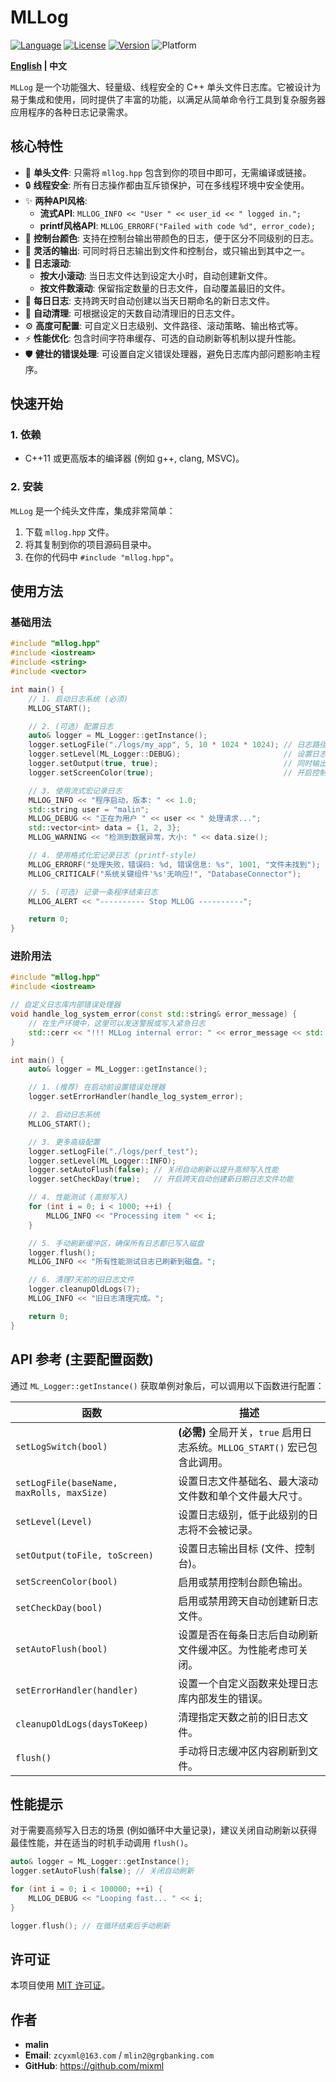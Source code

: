 # MLLog

[![Language](https://img.shields.io/badge/Language-C%2B%2B-blue.svg)](https://isocpp.org/)
[![License](https://img.shields.io/badge/License-MIT-green.svg)](https://opensource.org/licenses/MIT)
[![Version](https://img.shields.io/badge/Version-2.2-blue.svg)](https://github.com/mixml/MLLog)
![Platform](https://img.shields.io/badge/Platform-Windows%20%7C%20Linux%20%7C%20macOS-lightgrey.svg)

**[English](./README_EN.md) | 中文**

`MLLog` 是一个功能强大、轻量级、线程安全的 C++ 单头文件日志库。它被设计为易于集成和使用，同时提供了丰富的功能，以满足从简单命令行工具到复杂服务器应用程序的各种日志记录需求。

## 核心特性

*   🚀 **单头文件**: 只需将 `mllog.hpp` 包含到你的项目中即可，无需编译或链接。
*   🔒 **线程安全**: 所有日志操作都由互斥锁保护，可在多线程环境中安全使用。
*   ✨ **两种API风格**:
    *   **流式API**: `MLLOG_INFO << "User " << user_id << " logged in.";`
    *   **printf风格API**: `MLLOG_ERRORF("Failed with code %d", error_code);`
*   🌈 **控制台颜色**: 支持在控制台输出带颜色的日志，便于区分不同级别的日志。
*   📄 **灵活的输出**: 可同时将日志输出到文件和控制台，或只输出到其中之一。
*   🔄 **日志滚动**:
    *   **按大小滚动**: 当日志文件达到设定大小时，自动创建新文件。
    *   **按文件数滚动**: 保留指定数量的日志文件，自动覆盖最旧的文件。
*   📅 **每日日志**: 支持跨天时自动创建以当天日期命名的新日志文件。
*   🧹 **自动清理**: 可根据设定的天数自动清理旧的日志文件。
*   ⚙️ **高度可配置**: 可自定义日志级别、文件路径、滚动策略、输出格式等。
*   ⚡ **性能优化**: 包含时间字符串缓存、可选的自动刷新等机制以提升性能。
*   🛡️ **健壮的错误处理**: 可设置自定义错误处理器，避免日志库内部问题影响主程序。

## 快速开始

### 1. 依赖

*   C++11 或更高版本的编译器 (例如 g++, clang, MSVC)。

### 2. 安装

`MLLog` 是一个纯头文件库，集成非常简单：

1.  下载 `mllog.hpp` 文件。
2.  将其复制到你的项目源码目录中。
3.  在你的代码中 `#include "mllog.hpp"`。

## 使用方法

### 基础用法

```cpp
#include "mllog.hpp"
#include <iostream>
#include <string>
#include <vector>

int main() {
    // 1. 启动日志系统 (必须)
    MLLOG_START();

    // 2. (可选) 配置日志
    auto& logger = ML_Logger::getInstance();
    logger.setLogFile("./logs/my_app", 5, 10 * 1024 * 1024); // 日志路径: ./logs/my_app, 保留5个滚动文件, 每个最大10MB
    logger.setLevel(ML_Logger::DEBUG);                       // 设置日志级别为DEBUG，所有级别都将输出
    logger.setOutput(true, true);                            // 同时输出到文件和控制台
    logger.setScreenColor(true);                             // 开启控制台颜色

    // 3. 使用流式宏记录日志
    MLLOG_INFO << "程序启动，版本: " << 1.0;
    std::string user = "malin";
    MLLOG_DEBUG << "正在为用户 " << user << " 处理请求...";
    std::vector<int> data = {1, 2, 3};
    MLLOG_WARNING << "检测到数据异常，大小: " << data.size();

    // 4. 使用格式化宏记录日志 (printf-style)
    MLLOG_ERRORF("处理失败，错误码: %d, 错误信息: %s", 1001, "文件未找到");
    MLLOG_CRITICALF("系统关键组件'%s'无响应!", "DatabaseConnector");

    // 5. (可选) 记录一条程序结束日志
    MLLOG_ALERT << "---------- Stop MLLOG ----------";

    return 0;
}
```

### 进阶用法

```cpp
#include "mllog.hpp"
#include <iostream>

// 自定义日志库内部错误处理器
void handle_log_system_error(const std::string& error_message) {
    // 在生产环境中，这里可以发送警报或写入紧急日志
    std::cerr << "!!! MLLog internal error: " << error_message << std::endl;
}

int main() {
    auto& logger = ML_Logger::getInstance();

    // 1. (推荐) 在启动前设置错误处理器
    logger.setErrorHandler(handle_log_system_error);

    // 2. 启动日志系统
    MLLOG_START();

    // 3. 更多高级配置
    logger.setLogFile("./logs/perf_test");
    logger.setLevel(ML_Logger::INFO);
    logger.setAutoFlush(false); // 关闭自动刷新以提升高频写入性能
    logger.setCheckDay(true);   // 开启跨天自动创建新日期日志文件功能

    // 4. 性能测试 (高频写入)
    for (int i = 0; i < 1000; ++i) {
        MLLOG_INFO << "Processing item " << i;
    }

    // 5. 手动刷新缓冲区，确保所有日志都已写入磁盘
    logger.flush();
    MLLOG_INFO << "所有性能测试日志已刷新到磁盘。";

    // 6. 清理7天前的旧日志文件
    logger.cleanupOldLogs(7);
    MLLOG_INFO << "旧日志清理完成。";

    return 0;
}
```

## API 参考 (主要配置函数)

通过 `ML_Logger::getInstance()` 获取单例对象后，可以调用以下函数进行配置：

| 函数 | 描述 |
| --- | --- |
| `setLogSwitch(bool)` | **(必需)** 全局开关，`true` 启用日志系统。`MLLOG_START()` 宏已包含此调用。 |
| `setLogFile(baseName, maxRolls, maxSize)` | 设置日志文件基础名、最大滚动文件数和单个文件最大尺寸。 |
| `setLevel(Level)` | 设置日志级别，低于此级别的日志将不会被记录。 |
| `setOutput(toFile, toScreen)` | 设置日志输出目标 (文件、控制台)。 |
| `setScreenColor(bool)` | 启用或禁用控制台颜色输出。 |
| `setCheckDay(bool)` | 启用或禁用跨天自动创建新日志文件。 |
| `setAutoFlush(bool)` | 设置是否在每条日志后自动刷新文件缓冲区。为性能考虑可关闭。 |
| `setErrorHandler(handler)` | 设置一个自定义函数来处理日志库内部发生的错误。 |
| `cleanupOldLogs(daysToKeep)` | 清理指定天数之前的旧日志文件。 |
| `flush()` | 手动将日志缓冲区内容刷新到文件。 |

## 性能提示

对于需要高频写入日志的场景 (例如循环中大量记录)，建议关闭自动刷新以获得最佳性能，并在适当的时机手动调用 `flush()`。

```cpp
auto& logger = ML_Logger::getInstance();
logger.setAutoFlush(false); // 关闭自动刷新

for (int i = 0; i < 100000; ++i) {
    MLLOG_DEBUG << "Looping fast... " << i;
}

logger.flush(); // 在循环结束后手动刷新
```

## 许可证

本项目使用 [MIT 许可证](LICENSE)。

## 作者

*   **malin**
*   **Email**: `zcyxml@163.com` / `mlin2@grgbanking.com`
*   **GitHub**: <https://github.com/mixml>
